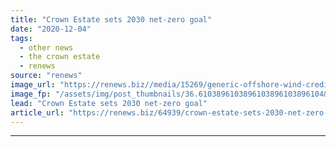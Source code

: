 ```yaml
---
title: "Crown Estate sets 2030 net-zero goal"
date: "2020-12-04"
tags: 
  - other news
  - the crown estate
  - renews
source: "renews"
image_url: "https://renews.biz//media/15269/generic-offshore-wind-credit-the-crown-estate.jpg?mode=crop&width=770&heightratio=0.6103896103896103896103896104&slimmage=true"
image_fp: "/assets/img/post_thumbnails/36.6103896103896103896103896104&slimmage=true"
lead: "Crown Estate sets 2030 net-zero goal"
article_url: "https://renews.biz/64939/crown-estate-sets-2030-net-zero-goal/"
---
```


---
